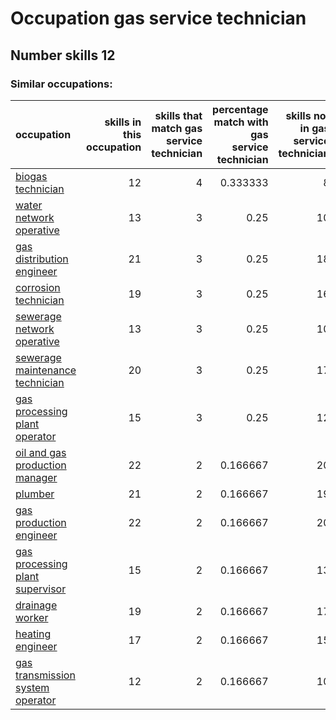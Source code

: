 # Occupation gas service technician
## Number skills 12
### Similar occupations:
| occupation                                                              |   skills in this occupation |   skills that match gas service technician |   percentage match with gas service technician |   skills not in gas service technician |
|:------------------------------------------------------------------------|----------------------------:|-------------------------------------------:|-----------------------------------------------:|---------------------------------------:|
| [biogas technician](biogas_technician.md)                               |                          12 |                                          4 |                                       0.333333 |                                      8 |
| [water network operative](water_network_operative.md)                   |                          13 |                                          3 |                                       0.25     |                                     10 |
| [gas distribution engineer](gas_distribution_engineer.md)               |                          21 |                                          3 |                                       0.25     |                                     18 |
| [corrosion technician](corrosion_technician.md)                         |                          19 |                                          3 |                                       0.25     |                                     16 |
| [sewerage network operative](sewerage_network_operative.md)             |                          13 |                                          3 |                                       0.25     |                                     10 |
| [sewerage maintenance technician](sewerage_maintenance_technician.md)   |                          20 |                                          3 |                                       0.25     |                                     17 |
| [gas processing plant operator](gas_processing_plant_operator.md)       |                          15 |                                          3 |                                       0.25     |                                     12 |
| [oil and gas production manager](oil_and_gas_production_manager.md)     |                          22 |                                          2 |                                       0.166667 |                                     20 |
| [plumber](plumber.md)                                                   |                          21 |                                          2 |                                       0.166667 |                                     19 |
| [gas production engineer](gas_production_engineer.md)                   |                          22 |                                          2 |                                       0.166667 |                                     20 |
| [gas processing plant supervisor](gas_processing_plant_supervisor.md)   |                          15 |                                          2 |                                       0.166667 |                                     13 |
| [drainage worker](drainage_worker.md)                                   |                          19 |                                          2 |                                       0.166667 |                                     17 |
| [heating engineer](heating_engineer.md)                                 |                          17 |                                          2 |                                       0.166667 |                                     15 |
| [gas transmission system operator](gas_transmission_system_operator.md) |                          12 |                                          2 |                                       0.166667 |                                     10 |
